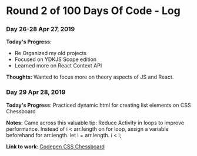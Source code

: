 # Round 2 of 100 Days Of Code - Log

### Day 26-28 Apr 27, 2019

**Today's Progress**: 
- Re Organized my old projects
- Focused on YDKJS Scope edition
- Learned more on React Context API 

**Thoughts:** Wanted to focus more on theory aspects of JS and React. 

### Day 29 Apr 28, 2019

**Today's Progress**: Practiced dynamic html for creating list elements on CSS Chessboard 

**Notes:** Came across this valuable tip: Reduce Activity in loops to improve performance. Instead of i < arr.length on for loop, assign a variable beforehand for arr.length. let l = arr.length. i < l;

**Link to work**: [Codepen CSS Chessboard](https://codepen.io/ThulasiA/pen/yGrmKY)

